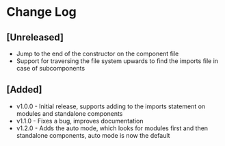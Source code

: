 # Change Log

## [Unreleased]

- Jump to the end of the constructor on the component file
- Support for traversing the file system upwards to find the imports file in case of subcomponents

## [Added]

- v1.0.0 - Initial release, supports adding to the imports statement on modules and standalone components
- v1.1.0 - Fixes a bug, improves documentation
- v1.2.0 - Adds the auto mode, which looks for modules first and then standalone components, auto mode is now the default

